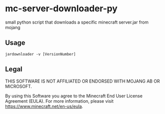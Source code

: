 # mc-server-downloader-py
small python script that downloads a specific minecraft server.jar from mojang

## Usage

```
jardownloader -v [VersionNumber]
```

## Legal

THIS SOFTWARE IS NOT AFFILIATED OR ENDORSED WITH MOJANG AB OR MICROSOFT.

By using this Software you agree to the Minecraft End User License Agreement (EULA).
 For more information, please visit https://www.minecraft.net/en-us/eula.
